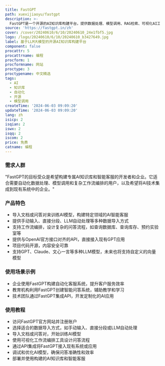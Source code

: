 ```yaml
---
title: FastGPT
path: xuexijiaoyu/fastgpt
description: >-
  FastGPT是一个开源的AI知识库构建平台，提供数据处理、模型调用、RAG检索、可视化AI工作流编排等能力，帮助用户轻松构建复杂的AI应用。它支持特定领域AI客服的构建，自动化数据预处理，工作流编排，以及强大的API集成。FastGPT的优势在于其开源性、独特的QA结构、可视化工作流、无限扩展性、便于调试，并支持多种模型。
source: 'https://fastgpt.in/zh'
cover: /cover/20240610/6/10/20240610_24e1fbf5.jpg
logo: /logo/20240610/6/10/20240610_b3427649.jpg
label: 基于LLM大模型的开源AI知识库构建平台
component: false
procattr: 5
procattrname: 编程
procform: 1
procformname: 网站
proctype: 3
proctypename: 中文精选
tags:
  - AI
  - 知识库
  - 自动化
  - 开源
  - 模型调用
createTime: '2024-06-03 09:09:20'
updateTime: '2024-06-03 09:09:20'
lang: zh
isicp: 2
isqian: 2
iswx: 2
isqq: 2
iscom: 2
price: 免费
catname: 编程
---
```




### 需求人群
"FastGPT的目标受众是希望构建专属AI知识库和智能客服的开发者和企业。它适合需要自动化数据处理、模型调用和复杂工作流编排的用户，以及希望将AI技术集成到现有系统中的企业。"

### 产品特色
* 导入文档或问答对来训练AI模型，构建特定领域的AI智能客服
* 提供手动输入、直接分段、LLM自动处理等多种数据导入方式
* 支持工作流编排，设计复杂的问答流程，如查询数据库、查询库存、预约实验室等
* 提供与OpenAI官方接口对齐的API，直接接入现有GPT应用
* 项目代码开源，内容安全可靠
* 支持GPT、Claude、文心一言等多种LLM模型，未来也将支持自定义的向量模型

### 使用场景示例
* 企业使用FastGPT构建自动化客服系统，提升客户服务效率
* 教育机构利用FastGPT创建智能问答系统，辅助教学和学习
* 技术团队通过FastGPT集成API，开发定制化的AI应用

### 使用教程
* 访问FastGPT官方网站并注册账户
* 选择适合的数据导入方式，如手动输入、直接分段或LLM自动处理
* 导入文档或问答对，开始训练AI模型
* 使用可视化工作流编排工具设计问答流程
* 通过API集成将FastGPT接入现有系统或应用
* 调试和优化AI模型，确保问答准确性和效率
* 部署并使用构建的AI知识库和智能客服

  
